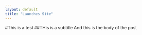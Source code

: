 ```yaml
---
layout: default
title: "Launches Site"
---
```


#This is a test
##THis is a subtitle
And this is the body of the post